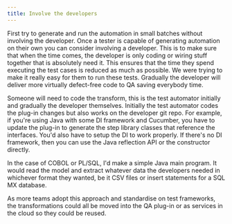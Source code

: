 ```yaml
---
title: Involve the developers
---
```


First try to generate and run the automation in small batches without involving the developer. 
Once a tester is capable of generating automation on their own you can consider involving a developer. 
This is to make sure that when the time comes, the developer is only coding or wiring stuff together that is absolutely need it. 
This ensures that the time they spend executing the test cases is reduced as much as possible. 
We were trying to make it really easy for them to run these tests. 
Gradually the developer will deliver more virtually defect-free code to QA saving everybody time. 

Someone will need to code the transform, this is the test automator initially and gradually the developer themselves.
Initially the test automator codes the plug-in changes but also works on the developer git repo. 
For example, if you're using Java with some DI framework and Cucumber, you have to update the plug-in to generate the step library classes that reference the interfaces. You'd also have to setup the DI to work properly. If there's no DI framework, then you can use the Java reflection API or the constructor directly.

In the case of COBOL or PL/SQL, I'd make a simple Java main program. It would read the model and extract whatever data the developers needed in whichever format they wanted, be it CSV files or insert statements for a SQL MX database. 

As more teams adopt this approach and standardise on test frameworks, the transformations could all be moved into the QA plug-in or as services in the cloud so they could be reused.